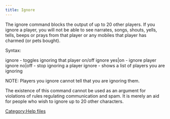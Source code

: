 ```yaml
---
title: Ignore
---
```


The ignore command blocks the output of up to 20 other players. If you
ignore a player, you will not be able to see narrates, songs, shouts,
yells, tells, beeps or prays from that player or any mobiles that player
has charmed (or pets bought).

Syntax:

ignore <player> - toggles ignoring that player on/off ignore <player>
yes\|on - ignore player ignore <player> no\|off - stop ignoring a player
ignore - shows a list of players you are ignoring

NOTE: Players you ignore cannot tell that you are ignoring them.

The existence of this command cannot be used as an argument for
violations of rules regulating communication and spam. It is merely an
aid for people who wish to ignore up to 20 other characters.

[Category:Help files](Category:Help_files "wikilink")